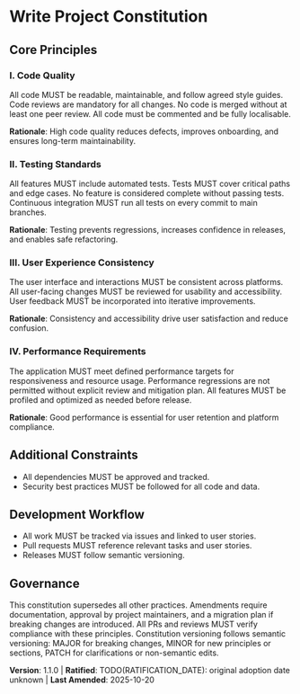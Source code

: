 
<!--
Sync Impact Report
Version change: 1.0.0 → 1.1.0
Modified principles: replaced all with new focus (see below)
Added sections: None
Removed sections: None
Templates requiring updates: 
	- plan-template.md ✅
	- spec-template.md ✅
	- tasks-template.md ✅
Follow-up TODOs: None
-->

# Write Project Constitution

## Core Principles

### I. Code Quality
All code MUST be readable, maintainable, and follow agreed style guides. Code reviews are mandatory for all changes. No code is merged without at least one peer review. All code must be commented and be fully localisable.

**Rationale**: High code quality reduces defects, improves onboarding, and ensures long-term maintainability.

### II. Testing Standards
All features MUST include automated tests. Tests MUST cover critical paths and edge cases. No feature is considered complete without passing tests. Continuous integration MUST run all tests on every commit to main branches.

**Rationale**: Testing prevents regressions, increases confidence in releases, and enables safe refactoring.

### III. User Experience Consistency
The user interface and interactions MUST be consistent across platforms. All user-facing changes MUST be reviewed for usability and accessibility. User feedback MUST be incorporated into iterative improvements.

**Rationale**: Consistency and accessibility drive user satisfaction and reduce confusion.

### IV. Performance Requirements
The application MUST meet defined performance targets for responsiveness and resource usage. Performance regressions are not permitted without explicit review and mitigation plan. All features MUST be profiled and optimized as needed before release.

**Rationale**: Good performance is essential for user retention and platform compliance.

## Additional Constraints

- All dependencies MUST be approved and tracked.
- Security best practices MUST be followed for all code and data.

## Development Workflow

- All work MUST be tracked via issues and linked to user stories.
- Pull requests MUST reference relevant tasks and user stories.
- Releases MUST follow semantic versioning.

## Governance

This constitution supersedes all other practices. Amendments require documentation, approval by project maintainers, and a migration plan if breaking changes are introduced. All PRs and reviews MUST verify compliance with these principles. Constitution versioning follows semantic versioning: MAJOR for breaking changes, MINOR for new principles or sections, PATCH for clarifications or non-semantic edits.

**Version**: 1.1.0 | **Ratified**: TODO(RATIFICATION_DATE): original adoption date unknown | **Last Amended**: 2025-10-20
